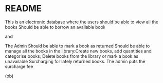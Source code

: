 # README
This is an electronic database where the users
should be able to view all the books
Should be able to borrow an available book

and 

The Admin
Should be able to mark a book as returned
Should be able to manage all the books in the library:Create new books, add quantities and categorise books;
Delete books from the library or mark a book as unavailable
Surcharging for lately returned books. The admin puts the surcharge fee


(ob)
